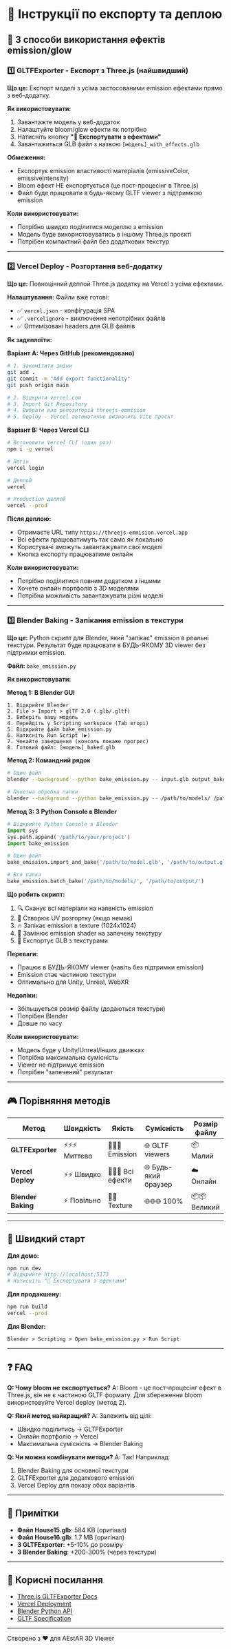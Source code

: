 # 📖 Інструкції по експорту та деплою

## 🎯 3 способи використання ефектів emission/glow

### 1️⃣ GLTFExporter - Експорт з Three.js (найшвидший)

**Що це:**
Експорт моделі з усіма застосованими emission ефектами прямо з веб-додатку.

**Як використовувати:**
1. Завантажте модель у веб-додаток
2. Налаштуйте bloom/glow ефекти як потрібно
3. Натисніть кнопку **"💾 Експортувати з ефектами"**
4. Завантажиться GLB файл з назвою `[модель]_with_effects.glb`

**Обмеження:**
- Експортує emission властивості матеріалів (emissiveColor, emissiveIntensity)
- Bloom ефект НЕ експортується (це пост-процесінг в Three.js)
- Файл буде працювати в будь-якому GLTF viewer з підтримкою emission

**Коли використовувати:**
- Потрібно швидко поділитися моделлю з emission
- Модель буде використовуватись в іншому Three.js проєкті
- Потрібен компактний файл без додаткових текстур

---

### 2️⃣ Vercel Deploy - Розгортання веб-додатку

**Що це:**
Повноцінний деплой Three.js додатку на Vercel з усіма ефектами.

**Налаштування:**
Файли вже готові:
- ✅ `vercel.json` - конфігурація SPA
- ✅ `.vercelignore` - виключення непотрібних файлів
- ✅ Оптимізовані headers для GLB файлів

**Як задеплоїти:**

**Варіант A: Через GitHub (рекомендовано)**
```bash
# 1. Закомітити зміни
git add .
git commit -m "Add export functionality"
git push origin main

# 2. Відкрити vercel.com
# 3. Import Git Repository
# 4. Вибрати ваш репозиторій threejs-emmision
# 5. Deploy - Vercel автоматично визначить Vite проєкт
```

**Варіант B: Через Vercel CLI**
```bash
# Встановити Vercel CLI (один раз)
npm i -g vercel

# Логін
vercel login

# Деплой
vercel

# Production деплой
vercel --prod
```

**Після деплою:**
- Отримаєте URL типу `https://threejs-emmision.vercel.app`
- Всі ефекти працюватимуть так само як локально
- Користувачі зможуть завантажувати свої моделі
- Кнопка експорту працюватиме онлайн

**Коли використовувати:**
- Потрібно поділитися повним додатком з іншими
- Хочете онлайн портфоліо з 3D моделями
- Потрібна можливість завантажувати різні моделі

---

### 3️⃣ Blender Baking - Запікання emission в текстури

**Що це:**
Python скрипт для Blender, який "запікає" emission в реальні текстури.
Результат буде працювати в БУДЬ-ЯКОМУ 3D viewer без підтримки emission.

**Файл:** `bake_emission.py`

**Як використовувати:**

**Метод 1: В Blender GUI**
```
1. Відкрийте Blender
2. File > Import > glTF 2.0 (.glb/.gltf)
3. Виберіть вашу модель
4. Перейдіть у Scripting workspace (Tab вгорі)
5. Відкрийте файл bake_emission.py
6. Натисніть Run Script (▶️)
7. Чекайте завершення (консоль покаже прогрес)
8. Готовий файл: [модель]_baked.glb
```

**Метод 2: Командний рядок**
```bash
# Один файл
blender --background --python bake_emission.py -- input.glb output_baked.glb

# Пакетна обробка папки
blender --background --python bake_emission.py -- /path/to/models/ /path/to/output/
```

**Метод 3: З Python Console в Blender**
```python
# Відкрийте Python Console в Blender
import sys
sys.path.append('/path/to/your/project')
import bake_emission

# Один файл
bake_emission.import_and_bake('/path/to/model.glb', '/path/to/output.glb')

# Вся папка
bake_emission.batch_bake('/path/to/models/', '/path/to/output/')
```

**Що робить скрипт:**
1. 🔍 Сканує всі матеріали на наявність emission
2. 📐 Створює UV розгортку (якщо немає)
3. 🔥 Запікає emission в texture (1024x1024)
4. 🎨 Замінює emission shader на запечену текстуру
5. 💾 Експортує GLB з текстурами

**Переваги:**
- Працює в БУДЬ-ЯКОМУ viewer (навіть без підтримки emission)
- Emission стає частиною текстури
- Оптимально для Unity, Unreal, WebXR

**Недоліки:**
- Збільшується розмір файлу (додаються текстури)
- Потрібен Blender
- Довше по часу

**Коли використовувати:**
- Модель буде у Unity/Unreal/інших движках
- Потрібна максимальна сумісність
- Viewer не підтримує emission
- Потрібен "запечений" результат

---

## 🎮 Порівняння методів

| Метод | Швидкість | Якість | Сумісність | Розмір файлу |
|-------|-----------|--------|------------|--------------|
| **GLTFExporter** | ⚡⚡⚡ Миттєво | 🌟🌟🌟 Emission | 🌐 GLTF viewers | 📦 Малий |
| **Vercel Deploy** | ⚡⚡ Швидко | 🌟🌟🌟 Всі ефекти | 🌐 Будь-який браузер | ☁️ Онлайн |
| **Blender Baking** | ⚡ Повільно | 🌟🌟 Texture | 🌐🌐🌐 100% | 📦📦 Великий |

---

## 🚀 Швидкий старт

**Для демо:**
```bash
npm run dev
# Відкрийте http://localhost:5173
# Натисніть "💾 Експортувати з ефектами"
```

**Для продакшену:**
```bash
npm run build
vercel --prod
```

**Для Blender:**
```
Blender > Scripting > Open bake_emission.py > Run Script
```

---

## ❓ FAQ

**Q: Чому bloom не експортується?**
A: Bloom - це пост-процесінг ефект в Three.js, він не є частиною GLTF формату. 
   Для збереження bloom використовуйте Vercel deploy (метод 2).

**Q: Який метод найкращий?**
A: Залежить від цілі:
- Швидко поділитись → GLTFExporter
- Онлайн портфоліо → Vercel
- Максимальна сумісність → Blender Baking

**Q: Чи можна комбінувати методи?**
A: Так! Наприклад:
1. Blender Baking для основної текстури
2. GLTFExporter для додаткового emission
3. Vercel Deploy для показу обох варіантів

---

## 📝 Примітки

- **Файл House15.glb**: 584 KB (оригінал)
- **Файл House16.glb**: 1.7 MB (оригінал)
- **З GLTFExporter**: +5-10% до розміру
- **З Blender Baking**: +200-300% (через текстури)

---

## 🔗 Корисні посилання

- [Three.js GLTFExporter Docs](https://threejs.org/docs/#examples/en/exporters/GLTFExporter)
- [Vercel Deployment](https://vercel.com/docs)
- [Blender Python API](https://docs.blender.org/api/current/)
- [GLTF Specification](https://www.khronos.org/gltf/)

---

Створено з ❤️ для AEstAR 3D Viewer
